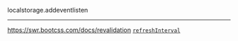 localstorage.addeventlisten

--- 
https://swr.bootcss.com/docs/revalidation
[`refreshInterval`](https://swr.bootcss.com/docs/api.html)

